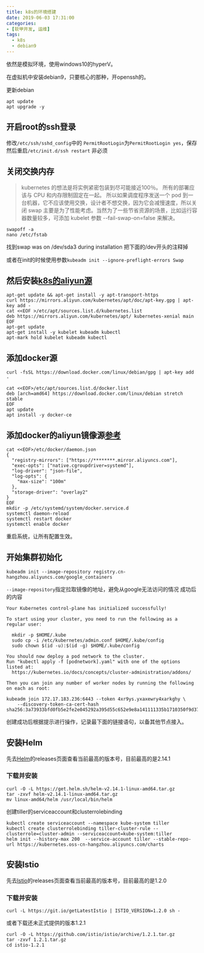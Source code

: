 ```yaml
---
title: k8s的环境搭建
date: 2019-06-03 17:31:00
categories:
- [软甲开发, 运维]
tags:
  - k8s
  - debian9
---
```


依然是模拟环境，使用windows10的hyperV。

在虚拟机中安装debian9，只要核心的那种，开openssh的。

更新debian
```shell
apt update
apt upgrade -y
```

## 开启root的ssh登录

修改`/etc/ssh/sshd_config`中的 `PermitRootLogin`为`PermitRootLogin yes`，保存
然后重启`/etc/init.d/ssh restart`
非必须

## 关闭交换内存
>kubernetes 的想法是将实例紧密包装到尽可能接近100％。 所有的部署应该与 CPU 和内存限制固定在一起。 所以如果调度程序发送一个 pod 到一台机器，它不应该使用交换，设计者不想交换，因为它会减慢速度，所以关闭 swap 主要是为了性能考虑。当然为了一些节省资源的场景，比如运行容器数量较多，可添加 kubelet 参数 --fail-swap-on=false 来解决。

```shell
swapoff -a 
nano /etc/fstab
```
找到swap was on /dev/sda3 during installation
把下面的/dev开头的注释掉

或者在init的时候使用参数`kubeadm init --ignore-preflight-errors Swap`

## 然后安装[k8s的aliyun源](https://opsx.alibaba.com/mirror?lang=zh-CN)
```shell
apt-get update && apt-get install -y apt-transport-https
curl https://mirrors.aliyun.com/kubernetes/apt/doc/apt-key.gpg | apt-key add - 
cat <<EOF >/etc/apt/sources.list.d/kubernetes.list
deb https://mirrors.aliyun.com/kubernetes/apt/ kubernetes-xenial main
EOF  
apt-get update
apt-get install -y kubelet kubeadm kubectl
apt-mark hold kubelet kubeadm kubectl
```

## 添加docker源

```shell
curl -fsSL https://download.docker.com/linux/debian/gpg | apt-key add -

cat <<EOF>/etc/apt/sources.list.d/docker.list
deb [arch=amd64] https://download.docker.com/linux/debian stretch stable
EOF
apt update
apt install -y docker-ce
```

## 添加docker的aliyun镜像源[参考](https://kubernetes.io/docs/setup/cri/)
```shell
cat <<EOF>/etc/docker/daemon.json
{
  "registry-mirrors": ["https://********.mirror.aliyuncs.com"],
  "exec-opts": ["native.cgroupdriver=systemd"],
  "log-driver": "json-file",
  "log-opts": {
    "max-size": "100m"
  },
  "storage-driver": "overlay2"
}
EOF
mkdir -p /etc/systemd/system/docker.service.d
systemctl daemon-reload
systemctl restart docker
systemctl enable docker
```

重启系统，让所有配置生效。

## 开始集群初始化
```shell
kubeadm init --image-repository registry.cn-hangzhou.aliyuncs.com/google_containers
```
`--image-repository`指定拉取镜像的地址，避免从google无法访问的情况
成功后的内容
```shell
Your Kubernetes control-plane has initialized successfully!

To start using your cluster, you need to run the following as a regular user:

  mkdir -p $HOME/.kube
  sudo cp -i /etc/kubernetes/admin.conf $HOME/.kube/config
  sudo chown $(id -u):$(id -g) $HOME/.kube/config

You should now deploy a pod network to the cluster.
Run "kubectl apply -f [podnetwork].yaml" with one of the options listed at:
  https://kubernetes.io/docs/concepts/cluster-administration/addons/

Then you can join any number of worker nodes by running the following on each as root:

kubeadm join 172.17.183.236:6443 --token 4xr9ys.yxaxewry4xarkghy \
    --discovery-token-ca-cert-hash sha256:3a73933bfd0fb5e2fe2e045292a395d55c652e9e8a141111335b1710350f9d37

```


创建成功后根据提示进行操作，记录最下面的链接语句，以备其他节点接入。

## 安装Helm
先去[Helm](https://github.com/helm/helm/releases)的releases页面查看当前最高的版本号，目前最高的是2.14.1

### 下载并安装
```shell
curl -O -L https://get.helm.sh/helm-v2.14.1-linux-amd64.tar.gz
tar -zxvf helm-v2.14.1-linux-amd64.tar.gz
mv linux-amd64/helm /usr/local/bin/helm
```

创建tiller的serviceaccount和clusterrolebinding
```shell
kubectl create serviceaccount --namespace kube-system tiller
kubectl create clusterrolebinding tiller-cluster-rule --clusterrole=cluster-admin --serviceaccount=kube-system:tiller
helm init --history-max 200  --service-account tiller --stable-repo-url https://kubernetes.oss-cn-hangzhou.aliyuncs.com/charts
```
## 安装Istio

先去[Istio](https://github.com/istio/istio/releases)的releases页面查看当前最高的版本号，目前最高的是1.2.0
### 下载并安装
```shell
curl -L https://git.io/getLatestIstio | ISTIO_VERSION=1.2.0 sh -
```
或者下载还未正式提供的版本1.2.1
```shell
curl -O -L https://github.com/istio/istio/archive/1.2.1.tar.gz
tar -zxvf 1.2.1.tar.gz
cd istio-1.2.1
```
